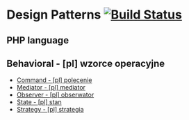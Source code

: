 # Design Patterns [![Build Status](https://travis-ci.com/dgrochowski/design-patterns.svg?branch=master)](https://travis-ci.com/dgrochowski/design-patterns)
## PHP language

## Behavioral - [pl] wzorce operacyjne
- [Command - [pl] polecenie](https://github.com/dgrochowski/design-patterns/tree/master/Behavioral/Command)
- [Mediator - [pl] mediator](https://github.com/dgrochowski/design-patterns/tree/master/Behavioral/Mediator)
- [Observer - [pl] obserwator](https://github.com/dgrochowski/design-patterns/tree/master/Behavioral/Observer)
- [State - [pl] stan](https://github.com/dgrochowski/design-patterns/tree/master/Behavioral/State)
- [Strategy - [pl] strategia](https://github.com/dgrochowski/design-patterns/tree/master/Behavioral/Strategy)
